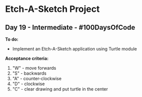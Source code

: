 # Etch-A-Sketch Project
## Day 19 - Intermediate - \#100DaysOfCode

**To do:**
* Implement an Etch-A-Sketch application using Turtle module

**Acceptance criteria:**
1. "W" - move forwards
2. "S" - backwards
3. "A" - counter-clockwise
4. "D" - clockwise
5. "C" - clear drawing and put turtle in the center
